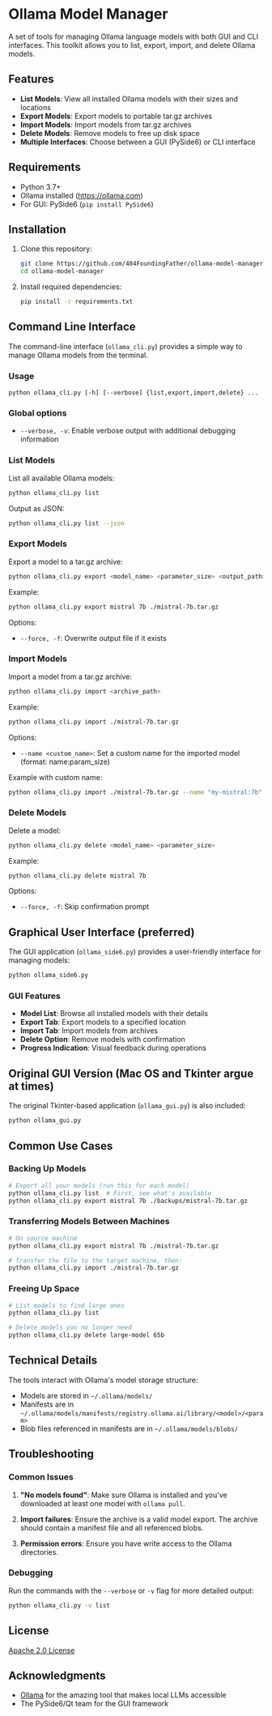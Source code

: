 # Ollama Model Manager

A set of tools for managing Ollama language models with both GUI and CLI interfaces. This toolkit allows you to list, export, import, and delete Ollama models.

## Features

- **List Models**: View all installed Ollama models with their sizes and locations
- **Export Models**: Export models to portable tar.gz archives
- **Import Models**: Import models from tar.gz archives
- **Delete Models**: Remove models to free up disk space
- **Multiple Interfaces**: Choose between a GUI (PySide6) or CLI interface

## Requirements

- Python 3.7+
- Ollama installed (https://ollama.com)
- For GUI: PySide6 (`pip install PySide6`)

## Installation

1. Clone this repository:
   ```bash
   git clone https://github.com/404FoundingFather/ollama-model-manager.git
   cd ollama-model-manager
   ```

2. Install required dependencies:
   ```bash
   pip install -r requirements.txt
   ```

## Command Line Interface

The command-line interface (`ollama_cli.py`) provides a simple way to manage Ollama models from the terminal.

### Usage

```
python ollama_cli.py [-h] [--verbose] {list,export,import,delete} ...
```

### Global options

- `--verbose, -v`: Enable verbose output with additional debugging information

### List Models

List all available Ollama models:

```bash
python ollama_cli.py list
```

Output as JSON:

```bash
python ollama_cli.py list --json
```

### Export Models

Export a model to a tar.gz archive:

```bash
python ollama_cli.py export <model_name> <parameter_size> <output_path>
```

Example:
```bash
python ollama_cli.py export mistral 7b ./mistral-7b.tar.gz
```

Options:
- `--force, -f`: Overwrite output file if it exists

### Import Models

Import a model from a tar.gz archive:

```bash
python ollama_cli.py import <archive_path>
```

Example:
```bash
python ollama_cli.py import ./mistral-7b.tar.gz
```

Options:
- `--name <custom_name>`: Set a custom name for the imported model (format: name:param_size)

Example with custom name:
```bash
python ollama_cli.py import ./mistral-7b.tar.gz --name "my-mistral:7b"
```

### Delete Models

Delete a model:

```bash
python ollama_cli.py delete <model_name> <parameter_size>
```

Example:
```bash
python ollama_cli.py delete mistral 7b
```

Options:
- `--force, -f`: Skip confirmation prompt


## Graphical User Interface (preferred)

The GUI application (`ollama_side6.py`) provides a user-friendly interface for managing models:

```bash
python ollama_side6.py
```

### GUI Features

- **Model List**: Browse all installed models with their details
- **Export Tab**: Export models to a specified location
- **Import Tab**: Import models from archives
- **Delete Option**: Remove models with confirmation
- **Progress Indication**: Visual feedback during operations


## Original GUI Version (Mac OS and Tkinter argue at times)

The original Tkinter-based application (`ollama_gui.py`) is also included:

```bash
python ollama_gui.py
```

## Common Use Cases

### Backing Up Models

```bash
# Export all your models (run this for each model)
python ollama_cli.py list  # First, see what's available
python ollama_cli.py export mistral 7b ./backups/mistral-7b.tar.gz
```

### Transferring Models Between Machines

```bash
# On source machine
python ollama_cli.py export mistral 7b ./mistral-7b.tar.gz

# Transfer the file to the target machine, then:
python ollama_cli.py import ./mistral-7b.tar.gz
```

### Freeing Up Space

```bash
# List models to find large ones
python ollama_cli.py list

# Delete models you no longer need
python ollama_cli.py delete large-model 65b
```

## Technical Details

The tools interact with Ollama's model storage structure:
- Models are stored in `~/.ollama/models/`
- Manifests are in `~/.ollama/models/manifests/registry.ollama.ai/library/<model>/<param>`
- Blob files referenced in manifests are in `~/.ollama/models/blobs/`

## Troubleshooting

### Common Issues

1. **"No models found"**: Make sure Ollama is installed and you've downloaded at least one model with `ollama pull`.

2. **Import failures**: Ensure the archive is a valid model export. The archive should contain a manifest file and all referenced blobs.

3. **Permission errors**: Ensure you have write access to the Ollama directories.

### Debugging

Run the commands with the `--verbose` or `-v` flag for more detailed output:

```bash
python ollama_cli.py -v list
```

## License

[Apache 2.0 License](LICENSE)

## Acknowledgments

- [Ollama](https://ollama.com) for the amazing tool that makes local LLMs accessible
- The PySide6/Qt team for the GUI framework